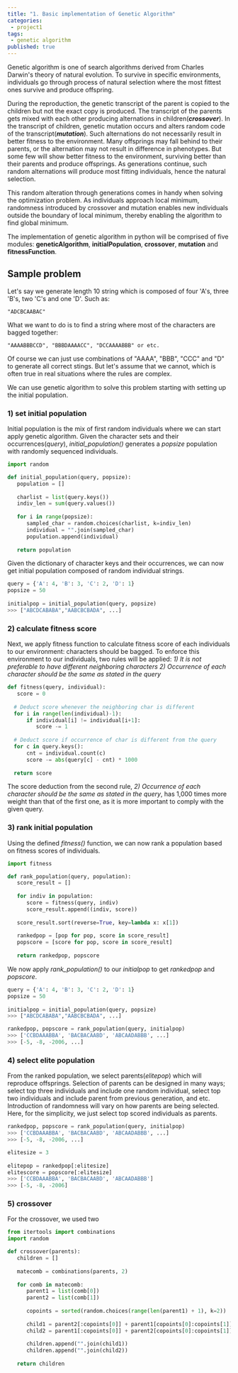 ```yaml
---
title: "1. Basic implementation of Genetic Algorithm"
categories:
 - project1
tags:
 - genetic algorithm
published: true
---
```


Genetic algorithm is one of search algorithms derived from Charles Darwin's theory of natural evolution. To survive in specific environments, individuals go through process of natural selection where the most fittest ones survive and produce offspring.

During the reproduction, the genetic transcript of the parent is copied to the children but not the exact copy is produced. The transcript of the parents gets mixed with each other producing alternations in children(***crossover***). In the transcript of children, genetic mutation occurs and alters random code of the transcript(***mutation***). Such alternations do not necessarily result in better fitness to the environment. Many offsprings may fall behind to their parents, or the alternation may not result in difference in phenotypes. But some few will show better fitness to the environment, surviving better than their parents and produce offsprings. As generations continue, such random alternations will produce most fitting individuals, hence the natural selection.

This random alteration through generations comes in handy when solving the optimization problem. As individuals approach local minimum, randomness introduced by crossover and mutation enables new individuals outside the boundary of local minimum, thereby enabling the algorithm to find global minimum.

The implementation of genetic algorithm in python will be comprised of five modules: **geneticAlgorithm**, **initialPopulation**, **crossover**, **mutation** and **fitnessFunction**.

## Sample problem
Let's say we generate length 10 string which is composed of four 'A's, three 'B's, two 'C's and one 'D'.
Such as:
```
"ADCBCAABAC"
```
What we want to do is to find a string where most of the characters are bagged together:
```
"AAAABBBCCD", "BBBDAAAACC", "DCCAAAABBB" or etc.
```
Of course we can just use combinations of "AAAA", "BBB", "CCC" and "D" to generate all correct stings. But let's assume that we cannot, which is often true in real situations where the rules are complex.

We can use genetic algorithm to solve this problem starting with setting up the initial population.

### 1) set initial population
Initial population is the mix of first random individuals where we can start apply genetic algorithm. Given the character sets and their occurrences(*query*), *initial_population()* generates a *popsize* population with randomly sequenced individuals.
```python
import random

def initial_population(query, popsize):  
   population = []  
  
   charlist = list(query.keys())  
   indiv_len = sum(query.values())  
  
   for i in range(popsize):  
      sampled_char = random.choices(charlist, k=indiv_len)  
      individual = "".join(sampled_char)  
      population.append(individual)  
  
   return population
```
Given the dictionary of character keys and their occurrences, we can now get initial population composed of random individual strings.
```python
query = {'A': 4, 'B': 3, 'C': 2, 'D': 1}
popsize = 50  
  
initialpop = initial_population(query, popsize)
>>> ["ABCDCABABA","AABCBCBADA", ...]
```
### 2) calculate fitness score
Next, we apply fitness function to calculate fitness score of each individuals to our environment: characters should be bagged. To enforce this environment to our individuals, two rules will be applied:
*1) It is not preferable to have different neighboring characters
2) Occurrence of each character should be the same as stated in the query*
```python
def fitness(query, individual):  
   score = 0  
  
  # Deduct score whenever the neighboring char is different  
  for i in range(len(individual)-1):  
      if individual[i] != individual[i+1]:  
         score -= 1  
  
  # Deduct score if occurrence of char is different from the query  
  for c in query.keys():  
      cnt = individual.count(c)  
      score -= abs(query[c] - cnt) * 1000  
  
  return score
```
The score deduction from the second rule, *2) Occurrence of each character should be the same as stated in the query*, has 1,000 times more weight than that of the first one, as it is more important to comply with the given query.
### 3) rank initial population
Using the defined *fitness()* function, we can now rank a population based on fitness scores of individuals.
```python
import fitness

def rank_population(query, population):  
   score_result = []  
  
   for indiv in population:  
      score = fitness(query, indiv)  
      score_result.append((indiv, score))  
  
   score_result.sort(reverse=True, key=lambda x: x[1])  
  
   rankedpop = [pop for pop, score in score_result]  
   popscore = [score for pop, score in score_result]  
  
   return rankedpop, popscore
```
We now apply *rank_population()* to our *initialpop* to get *rankedpop* and *popscore*.
```python
query = {'A': 4, 'B': 3, 'C': 2, 'D': 1}
popsize = 50  
  
initialpop = initial_population(query, popsize)
>>> ["ABCDCABABA","AABCBCBADA", ...] 

rankedpop, popscore = rank_population(query, initialpop)  
>>> ['CCBDAAABBA', 'BACBACAABD', 'ABCAADABBB', ...]
>>> [-5, -8, -2006, ...]
```
### 4) select elite population
From the ranked population, we select parents(*elitepop*) which will reproduce offsprings. Selection of parents can be designed in many ways; select top three individuals and include one random individual, select top two individuals and include parent from previous generation, and etc. Introduction of randomness will vary on how parents are being selected. Here, for the simplicity, we just select top scored individuals as parents.
```python
rankedpop, popscore = rank_population(query, initialpop)  
>>> ['CCBDAAABBA', 'BACBACAABD', 'ABCAADABBB', ...]
>>> [-5, -8, -2006, ...]

elitesize = 3  
  
elitepop = rankedpop[:elitesize]  
elitescore = popscore[:elitesize]
>>> ['CCBDAAABBA', 'BACBACAABD', 'ABCAADABBB']
>>> [-5, -8, -2006]
```
### 5) crossover
For the crossover, we used two
```python
from itertools import combinations
import random

def crossover(parents):  
   children = []  
  
   matecomb = combinations(parents, 2)  
  
   for comb in matecomb:  
      parent1 = list(comb[0])  
      parent2 = list(comb[1])  
  
      copoints = sorted(random.choices(range(len(parent1) + 1), k=2))  
  
      child1 = parent2[:copoints[0]] + parent1[copoints[0]:copoints[1]] + parent2[copoints[1]:]  
      child2 = parent1[:copoints[0]] + parent2[copoints[0]:copoints[1]] + parent1[copoints[1]:]  
  
      children.append("".join(child1))  
      children.append("".join(child2))  
  
   return children
```
<!--stackedit_data:
eyJoaXN0b3J5IjpbLTE4MDcwNTA2NDcsMTY1NjcyNDY5NCw1OD
A0MjAwMTAsNzEyMTY2ODM5LC0yMTE3ODI5MjAsLTkxNDI0NDk4
OCwtMTgyNDg3ODM3MywzODg1NTQwOTYsMTIyMTE5NDkxNywxNT
E0MzY3MDIsLTcyNDI2NzA3LDE0NDM0NTk4ODVdfQ==
-->